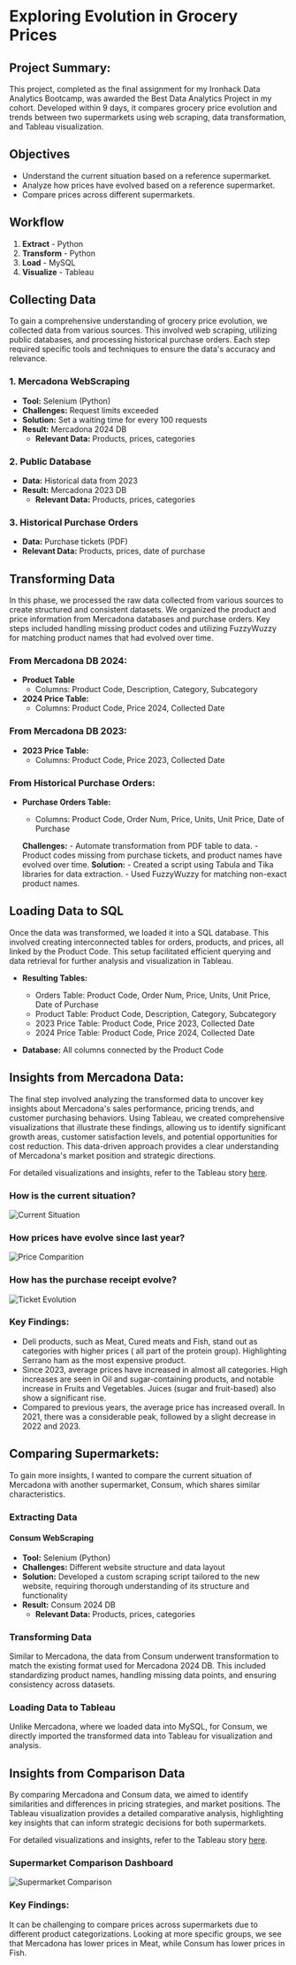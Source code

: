 # Exploring Evolution in Grocery Prices

## Project Summary:
This project, completed as the final assignment for my Ironhack Data Analytics Bootcamp, was awarded the Best Data Analytics Project in my cohort. Developed within 9 days, it compares grocery price evolution and trends between two supermarkets using web scraping, data transformation, and Tableau visualization.

## Objectives

- Understand the current situation based on a reference supermarket.
- Analyze how prices have evolved based on a reference supermarket.
- Compare prices across different supermarkets.

## Workflow

1. **Extract** - Python
2. **Transform** - Python
3. **Load** - MySQL
4. **Visualize** - Tableau

## Collecting Data

To gain a comprehensive understanding of grocery price evolution, we collected data from various sources. This involved web scraping, utilizing public databases, and processing historical purchase orders. Each step required specific tools and techniques to ensure the data's accuracy and relevance.

### 1. Mercadona WebScraping
- **Tool:** Selenium (Python)
- **Challenges:** Request limits exceeded
- **Solution:** Set a waiting time for every 100 requests
- **Result:** Mercadona 2024 DB
  - **Relevant Data:** Products, prices, categories

### 2. Public Database
- **Data:** Historical data from 2023
- **Result:** Mercadona 2023 DB
  - **Relevant Data:** Products, prices, categories

### 3. Historical Purchase Orders
- **Data:** Purchase tickets (PDF) 
- **Relevant Data:** Products, prices, date of purchase

## Transforming Data

In this phase, we processed the raw data collected from various sources to create structured and consistent datasets. We organized the product and price information from Mercadona databases and purchase orders. Key steps included handling missing product codes and utilizing FuzzyWuzzy for matching product names that had evolved over time.

### From Mercadona DB 2024:
- **Product Table**
    - Columns: Product Code, Description, Category, Subcategory
- **2024 Price Table:**
    - Columns: Product Code, Price 2024, Collected Date

### From Mercadona DB 2023:
- **2023 Price Table:**
    -  Columns: Product Code, Price 2023, Collected Date

### From Historical Purchase Orders:
- **Purchase Orders Table:**
    - Columns: Product Code, Order Num, Price, Units, Unit Price, Date of Purchase

    **Challenges:**
        - Automate transformation from PDF table to data.
        - Product codes missing from purchase tickets, and product names have evolved over time.
    **Solution:**
        - Created a script using Tabula and Tika libraries for data extraction.
        - Used FuzzyWuzzy for matching non-exact product names.


## Loading Data to SQL

Once the data was transformed, we loaded it into a SQL database. This involved creating interconnected tables for orders, products, and prices, all linked by the Product Code. This setup facilitated efficient querying and data retrieval for further analysis and visualization in Tableau.

- **Resulting Tables:**
  - Orders Table: Product Code, Order Num, Price, Units, Unit Price, Date of Purchase
  - Product Table: Product Code, Description, Category, Subcategory
  - 2023 Price Table: Product Code, Price 2023, Collected Date
  - 2024 Price Table: Product Code, Price 2024, Collected Date

- **Database:** All columns connected by the Product Code


## Insights from Mercadona Data:

The final step involved analyzing the transformed data to uncover key insights about Mercadona's sales performance, pricing trends, and customer purchasing behaviors. Using Tableau, we created comprehensive visualizations that illustrate these findings, allowing us to identify significant growth areas, customer satisfaction levels, and potential opportunities for cost reduction. This data-driven approach provides a clear understanding of Mercadona's market position and strategic directions.

For detailed visualizations and insights, refer to the Tableau story [here](https://public.tableau.com/app/profile/monica.delgado3686/viz/supermarket-story-final-project/Story1).

### How is the current situation? 

![Current Situation](images/1.1-mercadona-current-situation.png)

### How prices have evolve since last year? 

![Price Comparition](images/1.2-mercadona-price-comparition.png)

### How has the purchase receipt evolve? 

![Ticket Evolution](images/1.3-mercadona-ticket-evolution.png)


### Key Findings:

- Deli products, such as Meat, Cured meats and Fish, stand out as categories with higher prices ( all part of the protein group). Highlighting Serrano ham as the most expensive product.
- Since 2023, average prices have increased in almost all categories. High increases are seen in Oil and sugar-containing products, and notable increase in Fruits and Vegetables. Juices (sugar and fruit-based) also show a significant rise. 
- Compared to previous years, the average price has increased overall. In 2021, there was a considerable peak, followed by a slight decrease in 2022 and 2023.

## Comparing Supermarkets:

To gain more insights, I wanted to compare the current situation of Mercadona with another supermarket, Consum, which shares similar characteristics.

### Extracting Data

#### Consum WebScraping
- **Tool:** Selenium (Python)
- **Challenges:** Different website structure and data layout
- **Solution:** Developed a custom scraping script tailored to the new website, requiring thorough understanding of its structure and functionality
- **Result:** Consum 2024 DB
  - **Relevant Data:** Products, prices, categories

### Transforming Data

Similar to Mercadona, the data from Consum underwent transformation to match the existing format used for Mercadona 2024 DB. This included standardizing product names, handling missing data points, and ensuring consistency across datasets.

### Loading Data to Tableau

Unlike Mercadona, where we loaded data into MySQL, for Consum, we directly imported the transformed data into Tableau for visualization and analysis.

## Insights from Comparison Data

By comparing Mercadona and Consum data, we aimed to identify similarities and differences in pricing strategies, and market positions. The Tableau visualization provides a detailed comparative analysis, highlighting key insights that can inform strategic decisions for both supermarkets.

For detailed visualizations and insights, refer to the Tableau story [here](https://public.tableau.com/app/profile/monica.delgado3686/viz/supermarket-story-final-project/Consum_vs_Mercadona).

### Supermarket Comparison Dashboard

![Supermarket Comparison](images/1.4-mercadona-vs-consum.png)

### Key Findings:

It can be challenging to compare prices across supermarkets due to different product categorizations. Looking at more specific groups, we see that Mercadona has lower prices in Meat, while Consum has lower prices in Fish.